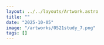 ```yaml
---
layout: ../../layouts/Artwork.astro
title: ""
date: "2025-10-05"
image: "/artworks/0521study_7.png"
tags: []
---
```


